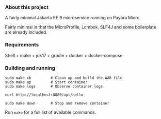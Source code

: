 ### About this project

A fairly minimal Jakarta EE 9 microservice running on Payara Micro.

Fairly minimal in that the MicroProfile, Lombok, SLF4J and some boilerplate are already included.

### Requirements

Shell + make + jdk17 + gradle + docker + docker-compose

### Building and running

    sudo make cb         # Clean up and build the WAR file
    sudo make up         # Start container
    sudo make logs       # Observe container logs

    curl http://localhost:8080/api/hello

    sudo make down       # Stop and remove container

Run `make` for a full list of available commands.